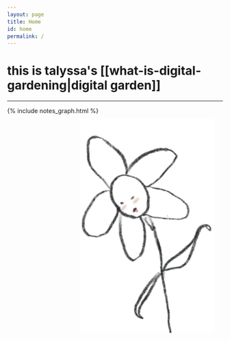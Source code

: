 ```yaml
---
layout: page
title: Home
id: home
permalink: /
---
```


# this is talyssa's [[what-is-digital-gardening|digital garden]] 
<hr>
{% include notes_graph.html %} <img src="/assets/index.png" align="right" style="padding: 10px 20px 10px 0px; height:500px;">


<style>
  .wrapper {
    max-width: 46em;
  }
</style>

